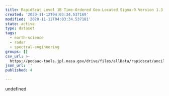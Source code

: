 ```yaml
---
title: RapidScat Level 1B Time-Ordered Geo-Located Sigma-0 Version 1.3
created: '2020-11-12T04:03:34.537169'
modified: '2020-11-12T04:03:34.537181'
state: active
type: dataset
tags:
  - earth-science
  - radar
  - spectral-engineering
groups: []
csv_url: >-
  https://podaac-tools.jpl.nasa.gov/drive/files/allData/rapidscat/ancillary/revtime.csv
json_url: ''
published: 4

---
```

undefined
